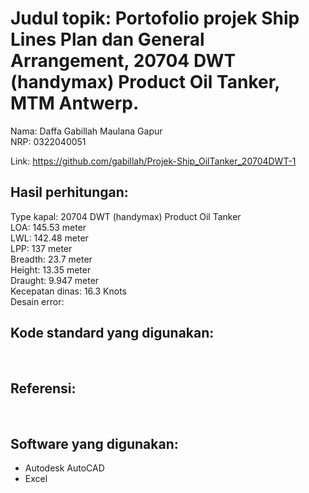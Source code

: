 # Judul topik: Portofolio projek Ship Lines Plan dan General Arrangement, 20704 DWT (handymax) Product Oil Tanker, MTM Antwerp.
Nama: Daffa Gabillah Maulana Gapur<br>
NRP: 0322040051<br>

Link: https://github.com/gabillah/Projek-Ship_OilTanker_20704DWT-1

## Hasil perhitungan:
Type kapal: 20704 DWT (handymax) Product Oil Tanker<br>
LOA: 145.53 meter<br>
LWL: 142.48 meter<br>
LPP: 137 meter<br>
Breadth: 23.7 meter<br>
Height: 13.35 meter<br>
Draught: 9.947 meter<br>
Kecepatan dinas: 16.3 Knots<br>
Desain error: 


## Kode standard yang digunakan:
<br>

## Referensi:
<br>

## Software yang digunakan:
- Autodesk AutoCAD
- Excel
